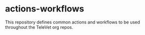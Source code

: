 # actions-workflows
This repository defines common actions and workflows to be used throughout the TeleVet org repos.
